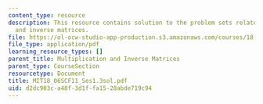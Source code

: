 ```yaml
---
content_type: resource
description: This resource contains solution to the problem sets related to multiplication
  and inverse matrices.
file: https://ol-ocw-studio-app-production.s3.amazonaws.com/courses/18-06sc-linear-algebra-fall-2011/d2dc903ca48f3d1ffa1528abde719c94_MIT18_06SCF11_Ses1.3sol.pdf
file_type: application/pdf
learning_resource_types: []
parent_title: Multiplication and Inverse Matrices
parent_type: CourseSection
resourcetype: Document
title: MIT18_06SCF11_Ses1.3sol.pdf
uid: d2dc903c-a48f-3d1f-fa15-28abde719c94
---
```

